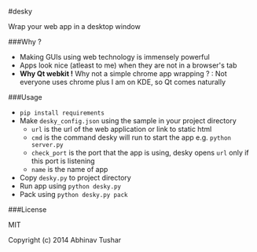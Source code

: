 #desky

Wrap your web app in a desktop window

###Why ?

- Making GUIs using web technology is immensely powerful
- Apps look nice (atleast to me) when they are not in a browser's tab
- **Why Qt webkit !** Why not a simple chrome app wrapping ? : Not everyone uses chrome plus I am on KDE, so Qt comes naturally

###Usage

- `pip install requirements`
- Make `desky_config.json` using the sample in your project directory
    - `url` is the url of the web application or link to static html
    - `cmd` is the command desky will run to start the app e.g. `python server.py`
    - `check_port` is the port that the app is using, desky opens `url` only if this port is listening
    - `name` is the name of app
- Copy `desky.py` to project directory
- Run app using `python desky.py`
- Pack using `python desky.py pack`

###License

MIT

Copyright (c) 2014 Abhinav Tushar
